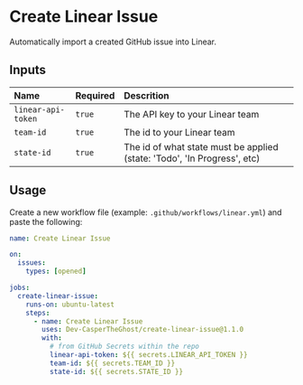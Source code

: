 # Create Linear Issue

Automatically import a created GitHub issue into Linear.

## Inputs

| Name               | Required | Descrition                                                               |
| :----------------- | :------- | :----------------------------------------------------------------------- |
| `linear-api-token` | `true`   | The API key to your Linear team                                          |
| `team-id`          | `true`   | The id to your Linear team                                               |
| `state-id`         | `true`   | The id of what state must be applied (state: 'Todo', 'In Progress', etc) |

## Usage

Create a new workflow file (example: `.github/workflows/linear.yml`) and paste the following:

```yml
name: Create Linear Issue

on:
  issues:
    types: [opened]

jobs:
  create-linear-issue:
    runs-on: ubuntu-latest
    steps:
      - name: Create Linear Issue
        uses: Dev-CasperTheGhost/create-linear-issue@1.1.0
        with:
          # from GitHub Secrets within the repo
          linear-api-token: ${{ secrets.LINEAR_API_TOKEN }}
          team-id: ${{ secrets.TEAM_ID }}
          state-id: ${{ secrets.STATE_ID }}
```
